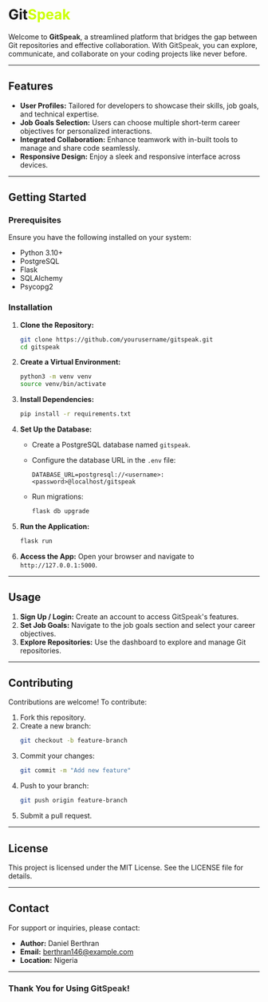 # Git<span style="color:#ccff00">Speak</span>

Welcome to **Git<span style="color:#333333">Speak</span>**, a streamlined platform that bridges the gap between Git repositories and effective collaboration. With Git<span style="color:#333333">Speak</span>, you can explore, communicate, and collaborate on your coding projects like never before.

---

## Features

- **User Profiles:** Tailored for developers to showcase their skills, job goals, and technical expertise.
- **Job Goals Selection:** Users can choose multiple short-term career objectives for personalized interactions.
- **Integrated Collaboration:** Enhance teamwork with in-built tools to manage and share code seamlessly.
- **Responsive Design:** Enjoy a sleek and responsive interface across devices.

---

## Getting Started

### Prerequisites
Ensure you have the following installed on your system:
- Python 3.10+
- PostgreSQL
- Flask
- SQLAlchemy
- Psycopg2

### Installation

1. **Clone the Repository:**
   ```bash
   git clone https://github.com/yourusername/gitspeak.git
   cd gitspeak
   ```

2. **Create a Virtual Environment:**
   ```bash
   python3 -m venv venv
   source venv/bin/activate
   ```

3. **Install Dependencies:**
   ```bash
   pip install -r requirements.txt
   ```

4. **Set Up the Database:**
   - Create a PostgreSQL database named `gitspeak`.
   - Configure the database URL in the `.env` file:
     ```
     DATABASE_URL=postgresql://<username>:<password>@localhost/gitspeak
     ```

   - Run migrations:
     ```bash
     flask db upgrade
     ```

5. **Run the Application:**
   ```bash
   flask run
   ```

6. **Access the App:**
   Open your browser and navigate to `http://127.0.0.1:5000`.

---

## Usage

1. **Sign Up / Login:** Create an account to access Git<span style="color:#333333">Speak</span>'s features.
2. **Set Job Goals:** Navigate to the job goals section and select your career objectives.
3. **Explore Repositories:** Use the dashboard to explore and manage Git repositories.

---

## Contributing

Contributions are welcome! To contribute:
1. Fork this repository.
2. Create a new branch:
   ```bash
   git checkout -b feature-branch
   ```
3. Commit your changes:
   ```bash
   git commit -m "Add new feature"
   ```
4. Push to your branch:
   ```bash
   git push origin feature-branch
   ```
5. Submit a pull request.

---

## License
This project is licensed under the MIT License. See the LICENSE file for details.

---

## Contact
For support or inquiries, please contact:
- **Author:** Daniel Berthran
- **Email:** berthran146@example.com
- **Location:** Nigeria

---

### Thank You for Using Git<span style="color:#333333">Speak</span>!


